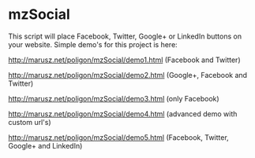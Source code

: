 mzSocial
========
This script will place Facebook, Twitter, Google+ or LinkedIn buttons on your website. Simple demo's for this project is here:

http://marusz.net/poligon/mzSocial/demo1.html (Facebook and Twitter)

http://marusz.net/poligon/mzSocial/demo2.html (Google+, Facebook and Twitter)

http://marusz.net/poligon/mzSocial/demo3.html (only Facebook)

http://marusz.net/poligon/mzSocial/demo4.html (advanced demo with custom url's)

http://marusz.net/poligon/mzSocial/demo5.html (Facebook, Twitter, Google+ and LinkedIn)
